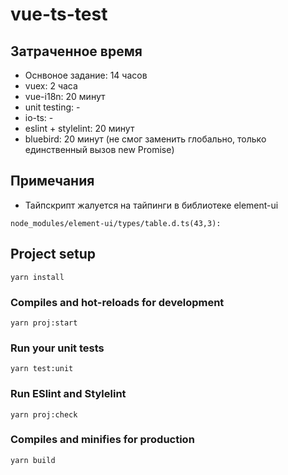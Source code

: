 # vue-ts-test
## Затраченное время
* Оснвоное задание: 14 часов
* vuex: 2 часа
* vue-i18n: 20 минут
* unit testing: -
* io-ts: -
* eslint + stylelint: 20 минут
* bluebird: 20 минут (не смог заменить глобально, только единственный вызов new Promise)
## Примечания
* Тайпскрипт жалуется на тайпинги в библиотеке element-ui
```
node_modules/element-ui/types/table.d.ts(43,3):
```
## Project setup
```
yarn install
```

### Compiles and hot-reloads for development
```
yarn proj:start
```

### Run your unit tests
```
yarn test:unit
```

### Run ESlint and Stylelint
```
yarn proj:check
```

### Compiles and minifies for production
```
yarn build
```

